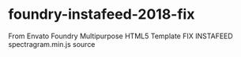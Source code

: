 # foundry-instafeed-2018-fix
From Envato Foundry Multipurpose HTML5 Template FIX INSTAFEED spectragram.min.js source
